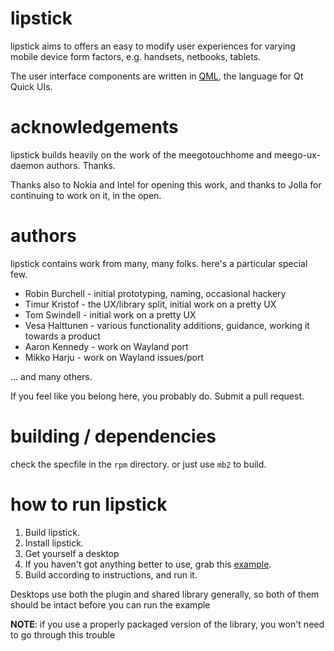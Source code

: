lipstick
========

lipstick aims to offers an easy to modify user experiences for varying mobile
device form factors, e.g. handsets, netbooks, tablets.

The user interface components are written in 
[QML](https://doc.qt.io/qt-6/qml-tutorial.html), the language for Qt Quick UIs.

acknowledgements
================

lipstick builds heavily on the work of the meegotouchhome and meego-ux-daemon
authors. Thanks.

Thanks also to Nokia and Intel for opening this work, and thanks to Jolla for
continuing to work on it, in the open.

authors
=======

lipstick contains work from many, many folks. here's a particular special few.

* Robin Burchell - initial prototyping, naming, occasional hackery
* Timur Kristof - the UX/library split, initial work on a pretty UX
* Tom Swindell - initial work on a pretty UX
* Vesa Halttunen - various functionality additions,
guidance, working it towards a product
* Aaron Kennedy - work on Wayland port
* Mikko Harju - work on Wayland issues/port

... and many others.

If you feel like you belong here, you probably do. Submit a pull request.

building / dependencies
=======================

check the specfile in the `rpm` directory. or just use `mb2` to build.

how to run lipstick
===================

1. Build lipstick.
2. Install lipstick.
3. Get yourself a desktop
4. If you haven't got anything better to use, grab this
[example](http://github.com/nemomobile/lipstick-example-home/).
5. Build according to instructions, and run it.

Desktops use both the plugin and shared library generally,
so both of them should be intact before you can run the example
   
**NOTE**: if you use a properly packaged version of the library,
you won't need to go through this trouble

